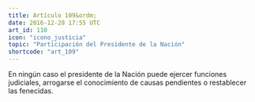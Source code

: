 ```yaml
---
title: Artículo 109&ordm;
date: 2016-12-28 17:55 UTC
art_id: 110
icon: "icono_justicia"
topic: "Participación del Presidente de la Nación"
shortcode: "art_109"
---
```

En ningún caso el presidente de la Nación puede ejercer funciones judiciales, arrogarse el conocimiento de causas pendientes o restablecer las fenecidas.
